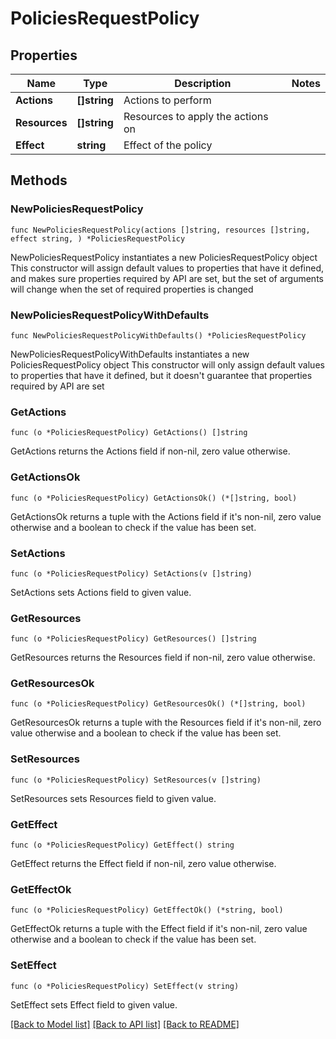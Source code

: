 # PoliciesRequestPolicy

## Properties

Name | Type | Description | Notes
------------ | ------------- | ------------- | -------------
**Actions** | **[]string** | Actions to perform | 
**Resources** | **[]string** | Resources to apply the actions on | 
**Effect** | **string** | Effect of the policy | 

## Methods

### NewPoliciesRequestPolicy

`func NewPoliciesRequestPolicy(actions []string, resources []string, effect string, ) *PoliciesRequestPolicy`

NewPoliciesRequestPolicy instantiates a new PoliciesRequestPolicy object
This constructor will assign default values to properties that have it defined,
and makes sure properties required by API are set, but the set of arguments
will change when the set of required properties is changed

### NewPoliciesRequestPolicyWithDefaults

`func NewPoliciesRequestPolicyWithDefaults() *PoliciesRequestPolicy`

NewPoliciesRequestPolicyWithDefaults instantiates a new PoliciesRequestPolicy object
This constructor will only assign default values to properties that have it defined,
but it doesn't guarantee that properties required by API are set

### GetActions

`func (o *PoliciesRequestPolicy) GetActions() []string`

GetActions returns the Actions field if non-nil, zero value otherwise.

### GetActionsOk

`func (o *PoliciesRequestPolicy) GetActionsOk() (*[]string, bool)`

GetActionsOk returns a tuple with the Actions field if it's non-nil, zero value otherwise
and a boolean to check if the value has been set.

### SetActions

`func (o *PoliciesRequestPolicy) SetActions(v []string)`

SetActions sets Actions field to given value.


### GetResources

`func (o *PoliciesRequestPolicy) GetResources() []string`

GetResources returns the Resources field if non-nil, zero value otherwise.

### GetResourcesOk

`func (o *PoliciesRequestPolicy) GetResourcesOk() (*[]string, bool)`

GetResourcesOk returns a tuple with the Resources field if it's non-nil, zero value otherwise
and a boolean to check if the value has been set.

### SetResources

`func (o *PoliciesRequestPolicy) SetResources(v []string)`

SetResources sets Resources field to given value.


### GetEffect

`func (o *PoliciesRequestPolicy) GetEffect() string`

GetEffect returns the Effect field if non-nil, zero value otherwise.

### GetEffectOk

`func (o *PoliciesRequestPolicy) GetEffectOk() (*string, bool)`

GetEffectOk returns a tuple with the Effect field if it's non-nil, zero value otherwise
and a boolean to check if the value has been set.

### SetEffect

`func (o *PoliciesRequestPolicy) SetEffect(v string)`

SetEffect sets Effect field to given value.



[[Back to Model list]](../README.md#documentation-for-models) [[Back to API list]](../README.md#documentation-for-api-endpoints) [[Back to README]](../README.md)


